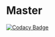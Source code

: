 # Master
[![Codacy Badge](https://api.codacy.com/project/badge/Grade/7d49761131664368a75d25b674b752a2)](https://www.codacy.com/app/alexandrorp/Master?utm_source=github.com&utm_medium=referral&utm_content=alexandrorp/Master&utm_campaign=badger)